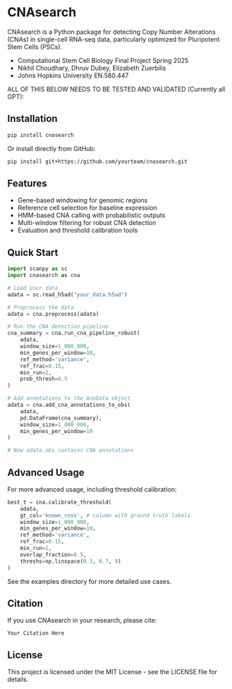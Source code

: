 # CNAsearch

CNAsearch is a Python package for detecting Copy Number Alterations (CNAs) in single-cell RNA-seq data, particularly optimized for Pluripotent Stem Cells (PSCs).

- Computational Stem Cell Biology Final Project Spring 2025
- Nikhil Choudhary, Dhruv Dubey, Elizabeth Zuerbilis
- Johns Hopkins University EN.580.447 

ALL OF THIS BELOW NEEDS TO BE TESTED AND VALIDATED (Currently all GPT):

## Installation

```bash
pip install cnasearch
```

Or install directly from GitHub:

```bash
pip install git+https://github.com/yourteam/cnasearch.git
```

## Features

- Gene-based windowing for genomic regions
- Reference cell selection for baseline expression
- HMM-based CNA calling with probabilistic outputs
- Multi-window filtering for robust CNA detection
- Evaluation and threshold calibration tools

## Quick Start

```python
import scanpy as sc
import cnasearch as cna

# Load your data
adata = sc.read_h5ad("your_data.h5ad")

# Preprocess the data
adata = cna.preprocess(adata)

# Run the CNA detection pipeline
cna_summary = cna.run_cna_pipeline_robust(
    adata,
    window_size=1_000_000,
    min_genes_per_window=10,
    ref_method='variance',
    ref_frac=0.15,
    min_run=2,
    prob_thresh=0.5
)

# Add annotations to the AnnData object
adata = cna.add_cna_annotations_to_obs(
    adata,
    pd.DataFrame(cna_summary),
    window_size=1_000_000,
    min_genes_per_window=10
)

# Now adata.obs contains CNA annotations
```

## Advanced Usage

For more advanced usage, including threshold calibration:

```python
best_t = cna.calibrate_threshold(
    adata,
    gt_col='known_cnvs', # column with ground truth labels
    window_size=1_000_000,
    min_genes_per_window=10,
    ref_method='variance',
    ref_frac=0.15,
    min_run=2,
    overlap_fraction=0.5,
    threshs=np.linspace(0.3, 0.7, 9)
)
```

See the examples directory for more detailed use cases.

## Citation

If you use CNAsearch in your research, please cite:

```
Your Citation Here
```

## License

This project is licensed under the MIT License - see the LICENSE file for details.
